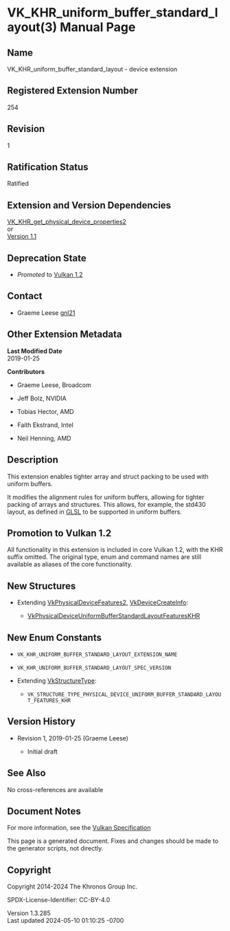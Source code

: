# VK_KHR_uniform_buffer_standard_layout(3) Manual Page

## Name

VK_KHR_uniform_buffer_standard_layout - device extension



## <a href="#_registered_extension_number" class="anchor"></a>Registered Extension Number

254

## <a href="#_revision" class="anchor"></a>Revision

1

## <a href="#_ratification_status" class="anchor"></a>Ratification Status

Ratified

## <a href="#_extension_and_version_dependencies" class="anchor"></a>Extension and Version Dependencies

[VK_KHR_get_physical_device_properties2](https://registry.khronos.org/vulkan/specs/1.3-extensions/man/html/VK_KHR_get_physical_device_properties2.html)  
or  
[Version 1.1](#versions-1.1)  

## <a href="#_deprecation_state" class="anchor"></a>Deprecation State

- *Promoted* to <a
  href="https://registry.khronos.org/vulkan/specs/1.3-extensions/html/vkspec.html#versions-1.2-promotions"
  target="_blank" rel="noopener">Vulkan 1.2</a>

## <a href="#_contact" class="anchor"></a>Contact

- Graeme Leese <a
  href="https://github.com/KhronosGroup/Vulkan-Docs/issues/new?body=%5BVK_KHR_uniform_buffer_standard_layout%5D%20@gnl21%0A*Here%20describe%20the%20issue%20or%20question%20you%20have%20about%20the%20VK_KHR_uniform_buffer_standard_layout%20extension*"
  target="_blank" rel="nofollow noopener"><em></em>gnl21</a>

## <a href="#_other_extension_metadata" class="anchor"></a>Other Extension Metadata

**Last Modified Date**  
2019-01-25

**Contributors**  
- Graeme Leese, Broadcom

- Jeff Bolz, NVIDIA

- Tobias Hector, AMD

- Faith Ekstrand, Intel

- Neil Henning, AMD

## <a href="#_description" class="anchor"></a>Description

This extension enables tighter array and struct packing to be used with
uniform buffers.

It modifies the alignment rules for uniform buffers, allowing for
tighter packing of arrays and structures. This allows, for example, the
std430 layout, as defined in
[GLSL](https://registry.khronos.org/OpenGL/specs/gl/GLSLangSpec.4.60.pdf)
to be supported in uniform buffers.

## <a href="#_promotion_to_vulkan_1_2" class="anchor"></a>Promotion to Vulkan 1.2

All functionality in this extension is included in core Vulkan 1.2, with
the KHR suffix omitted. The original type, enum and command names are
still available as aliases of the core functionality.

## <a href="#_new_structures" class="anchor"></a>New Structures

- Extending [VkPhysicalDeviceFeatures2](https://registry.khronos.org/vulkan/specs/1.3-extensions/man/html/VkPhysicalDeviceFeatures2.html),
  [VkDeviceCreateInfo](https://registry.khronos.org/vulkan/specs/1.3-extensions/man/html/VkDeviceCreateInfo.html):

  - [VkPhysicalDeviceUniformBufferStandardLayoutFeaturesKHR](https://registry.khronos.org/vulkan/specs/1.3-extensions/man/html/VkPhysicalDeviceUniformBufferStandardLayoutFeaturesKHR.html)

## <a href="#_new_enum_constants" class="anchor"></a>New Enum Constants

- `VK_KHR_UNIFORM_BUFFER_STANDARD_LAYOUT_EXTENSION_NAME`

- `VK_KHR_UNIFORM_BUFFER_STANDARD_LAYOUT_SPEC_VERSION`

- Extending [VkStructureType](https://registry.khronos.org/vulkan/specs/1.3-extensions/man/html/VkStructureType.html):

  - `VK_STRUCTURE_TYPE_PHYSICAL_DEVICE_UNIFORM_BUFFER_STANDARD_LAYOUT_FEATURES_KHR`

## <a href="#_version_history" class="anchor"></a>Version History

- Revision 1, 2019-01-25 (Graeme Leese)

  - Initial draft

## <a href="#_see_also" class="anchor"></a>See Also

No cross-references are available

## <a href="#_document_notes" class="anchor"></a>Document Notes

For more information, see the <a
href="https://registry.khronos.org/vulkan/specs/1.3-extensions/html/vkspec.html#VK_KHR_uniform_buffer_standard_layout"
target="_blank" rel="noopener">Vulkan Specification</a>

This page is a generated document. Fixes and changes should be made to
the generator scripts, not directly.

## <a href="#_copyright" class="anchor"></a>Copyright

Copyright 2014-2024 The Khronos Group Inc.

SPDX-License-Identifier: CC-BY-4.0

Version 1.3.285  
Last updated 2024-05-10 01:10:25 -0700
